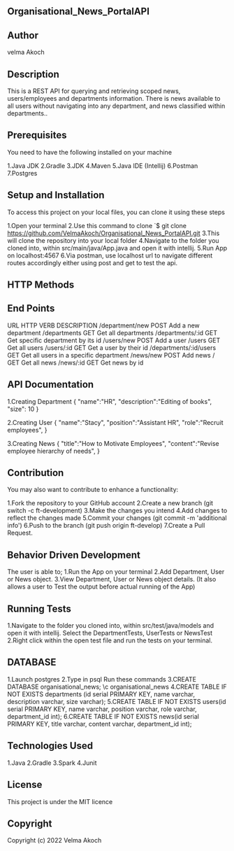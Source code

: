
## Organisational_News_PortalAPI
## Author
 velma Akoch

## Description
This is a REST API for querying and retrieving scoped news, users/employees and departments information. There is news available to all users without navigating into any department, and news classified within departments..

## Prerequisites
You need to have the following installed on your machine

1.Java JDK
2.Gradle
3.JDK
4.Maven
5.Java IDE (Intellij)
6.Postman
7.Postgres

## Setup and Installation
To access this project on your local files, you can clone it using these steps

1.Open your terminal
2.Use this command to clone `$ git clone https://github.com/VelmaAkoch/Organisational_News_PortalAPI.git
3.This will clone the repository into your local folder
4.Navigate to the folder you cloned into, within src/main/java/App.java and open it with intellij.
5.Run App on localhost:4567
6.Via postman, use localhost url to navigate different routes accordingly either using post and get to test the api.

## HTTP Methods
 ## End Points
URL  	                 HTTP VERB	    DESCRIPTION
/department/new	         POST	        Add a new department
/departments	         GET	        Get all departments
/departments/:id         GET	        Get specific department by its id
/users/new	             POST	        Add a user
/users	                 GET	        Get all users
/users/:id	             GET	        Get a user by their id
/departments/:id/users	 GET	        Get all users in a specific department
/news/new	             POST	        Add news
/	                     GET	        Get all news
/news/:id	             GET	        Get news by id

## API Documentation
1.Creating Department
{ "name":"HR", "description":"Editing of books", "size": 10 }

2.Creating User
{ "name":"Stacy", "position":"Assistant HR", "role":"Recruit employees", }

3.Creating News
{ "title":"How to Motivate Employees", "content":"Revise employee hierarchy of needs", }

## Contribution
You may also want to contribute to enhance a functionality:

1.Fork the repository to your GitHub account
2.Create a new branch (git switch -c ft-development)
3.Make the changes you intend
4.Add changes to reflect the changes made
5.Commit your changes (git commit -m 'additional info')
6.Push to the branch (git push origin ft-develop)
7.Create a Pull Request.

## Behavior Driven Development
The user is able to;
1.Run the App on your terminal
2.Add Department, User or News object.
3.View Department, User or News object details. (It also allows a user to Test the output before actual running of the App)

## Running Tests
1.Navigate to the folder you cloned into, within src/test/java/models and open it with intellij. Select the DepartmentTests, UserTests or NewsTest
2.Right click within the open test file and run the tests on your terminal.

## DATABASE
1.Launch postgres
2.Type in psql Run these commands
3.CREATE DATABASE organisational_news; \c organisational_news
4.CREATE TABLE IF NOT EXISTS departments (id serial PRIMARY KEY, name varchar, description varchar, size varchar);
5.CREATE TABLE IF NOT EXISTS users(id serial PRIMARY KEY, name varchar, position varchar, role varchar, department_id int);
6.CREATE TABLE IF NOT EXISTS news(id serial PRIMARY KEY, title varchar, content varchar, department_id int);

## Technologies Used
1.Java
2.Gradle
3.Spark
4.Junit

## License
This project is under the MIT licence

## Copyright
Copyright (c) 2022 Velma Akoch